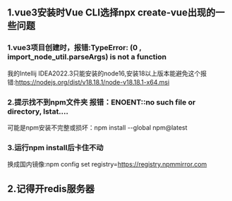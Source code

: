 ## 1.vue3安装时Vue CLI选择npx create-vue出现的一些问题
### 1.vue3项目创建时，报错:TypeError: (0 , import_node_util.parseArgs) is not a function
我的Intellij IDEA2022.3只能安装的node16,安装18以上版本能避免这个报错:https://nodejs.org/dist/v18.18.1/node-v18.18.1-x64.msi
### 2.提示找不到npm文件夹 报错：ENOENT::no such file or directory, lstat....
可能是npm安装不完整或损坏：npm install --global npm@latest 
### 3.运行npm install后卡住不动
换成国内镜像:npm config set registry=https://registry.npmmirror.com
## 2.记得开redis服务器
